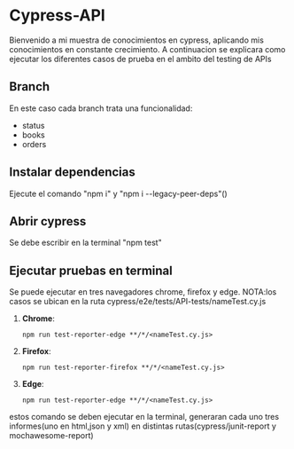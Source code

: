 # Cypress-API
Bienvenido a mi muestra de conocimientos en cypress, aplicando mis conocimientos en constante crecimiento.
A continuacion se explicara como ejecutar los diferentes casos de prueba en el ambito del testing de APIs

## Branch

En este caso cada branch trata una funcionalidad:
* status
* books
* orders

## Instalar dependencias

Ejecute el comando "npm i" y "npm i --legacy-peer-deps"()

## Abrir cypress

Se debe escribir en la terminal "npm test"

## Ejecutar pruebas en terminal
Se puede ejecutar en tres navegadores chrome, firefox y edge.
NOTA:los casos se ubican en la ruta cypress/e2e/tests/API-tests/nameTest.cy.js

1. **Chrome**:
    ```
    npm run test-reporter-edge **/*/<nameTest.cy.js>
    ````
2. **Firefox**:
    ```
    npm run test-reporter-firefox **/*/<nameTest.cy.js>
    ````    
3. **Edge**:
    ```
    npm run test-reporter-edge **/*/<nameTest.cy.js>
    ````

estos comando se deben ejecutar en la terminal, generaran cada uno tres informes(uno en html,json y xml) en distintas rutas(cypress/junit-report y mochawesome-report)